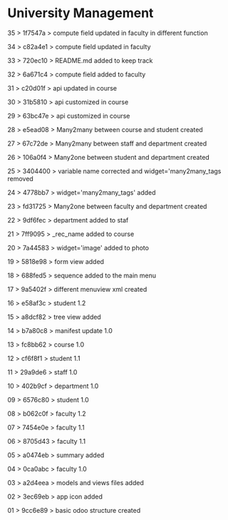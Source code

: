 # University Management

35 > 1f7547a > compute field updated in faculty in different function

34 > c82a4e1 > compute field updated in faculty

33 > 720ec10 > README.md added to keep track

32 > 6a671c4 > compute field added to faculty

31 > c20d01f > api updated in course

30 > 31b5810 > api customized in course

29 > 63bc47e > api customized in course

28 > e5ead08 > Many2many between course and student created

27 > 67c72de > Many2many between staff and department created

26 > 106a0f4 > Many2one between student and department created

25 > 3404400 > variable name corrected and widget='many2many_tags removed

24 > 4778bb7 > widget='many2many_tags' added

23 > fd31725 > Many2one between faculty and department created

22 > 9df6fec > department added to staf

21 > 7ff9095 > _rec_name added to course

20 > 7a44583 > widget='image' added to photo

19 > 5818e98 > form view added

18 > 688fed5 > sequence added to the main menu

17 > 9a5402f > different menuview xml created

16 > e58af3c > student 1.2

15 > a8dcf82 > tree view added

14 > b7a80c8 > manifest update 1.0

13 > fc8bb62 > course 1.0

12 > cf6f8f1 > student 1.1

11 > 29a9de6 > staff 1.0

10 > 402b9cf > department 1.0

09 > 6576c80 > student 1.0

08 > b062c0f > faculty 1.2

07 > 7454e0e > faculty 1.1

06 > 8705d43 > faculty 1.1

05 > a0474eb > summary added

04 > 0ca0abc > faculty 1.0

03 > a2d4eea > models and views files added

02 > 3ec69eb > app icon added

01 > 9cc6e89 > basic odoo structure created
